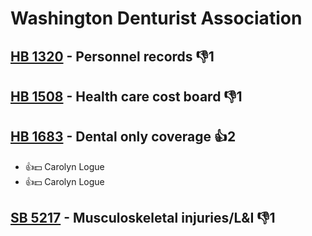 # Washington Denturist Association

## [HB 1320](/bill/2023-24/hb/1320/) - Personnel records  👎1 

## [HB 1508](/bill/2023-24/hb/1508/) - Health care cost board  👎1 

## [HB 1683](/bill/2023-24/hb/1683/) - Dental only coverage 👍2  
* 👍💵 Carolyn Logue
* 👍💵 Carolyn Logue

## [SB 5217](/bill/2023-24/sb/5217/) - Musculoskeletal injuries/L&I  👎1 